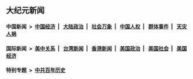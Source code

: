 ## 大纪元新闻

#### 中国新闻 &nbsp;>&nbsp; [中国经济](indexes/ncid283/README.md?08250045) &nbsp;| &nbsp; [大陆政治](indexes/ncid277/README.md?08250045) &nbsp;| &nbsp; [社会万象](indexes/ncid282/README.md?08250045) &nbsp;| &nbsp; [中国人权](indexes/ncid278/README.md?08250045) &nbsp;| &nbsp; [群体事件](indexes/ncid279/README.md?08250045) &nbsp;| &nbsp; [天灾人祸](indexes/ncid280/README.md?08250045)

#### 国际新闻 &nbsp;>&nbsp; [美中关系](indexes/nf1412576/README.md?08250045) &nbsp;| &nbsp; [台湾新闻](indexes/ncid1349361/README.md?08250045) &nbsp;| &nbsp; [香港新闻](indexes/ncid1349362/README.md?08250045) &nbsp;| &nbsp; [美国政治](indexes/ncid1078159/README.md?08250045) &nbsp;| &nbsp; [美国社会](indexes/ncid1078160/README.md?08250045) &nbsp;| &nbsp; [美国经济](indexes/ncid1078158/README.md?08250045)

#### 特别专题 &nbsp;>&nbsp; [中共百年历史](https://github.com/easy2view/epoch-special/blob/master/README.md?08250045)  
